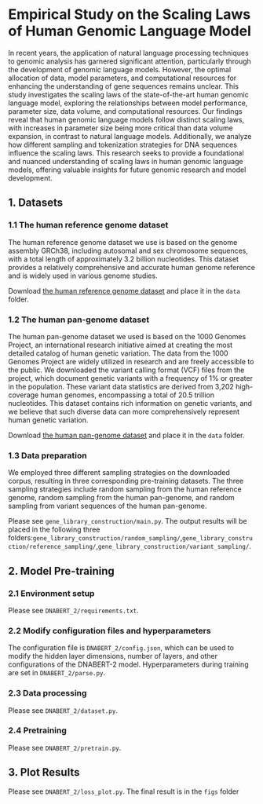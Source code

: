 # Empirical Study on the Scaling Laws of Human Genomic Language Model
In recent years, the application of natural language processing techniques to genomic analysis has garnered significant attention, particularly through the development of genomic language models. However, the optimal allocation of data, model parameters, and computational resources for enhancing the understanding of gene sequences remains unclear. This study investigates the scaling laws of the state-of-the-art human genomic language model, exploring the relationships between model performance, parameter size, data volume, and computational resources. Our findings reveal that human genomic language models follow distinct scaling laws, with increases in parameter size being more critical than data volume expansion, in contrast to natural language models. Additionally, we analyze how different sampling and tokenization strategies for DNA sequences influence the scaling laws. This research seeks to provide a foundational and nuanced understanding of scaling laws in human genomic language models, offering valuable insights for future genomic research and model development.

## 1. Datasets

### 1.1 The human reference genome dataset
The human reference genome dataset we use is based on the genome assembly GRCh38, including autosomal and sex chromosome sequences, with a total length of approximately 3.2 billion nucleotides. This dataset provides a relatively comprehensive and accurate human genome reference and is widely used in various genome studies.

Download [the human reference genome dataset](https://www.ncbi.nlm.nih.gov/datasets/genome/GCF_000001405.26/) and place it in the ```data``` folder.

### 1.2 The human pan-genome dataset
The human pan-genome dataset we used is based on the 1000 Genomes Project, an international research initiative aimed at creating the most detailed catalog of human genetic variation. The data from the 1000 Genomes Project are widely utilized in research and are freely accessible to the public. We downloaded the variant calling format (VCF) files from the project, which document genetic variants with a frequency of 1% or greater in the population. These variant data statistics are derived from 3,202 high-coverage human genomes, encompassing a total of 20.5 trillion nucleotides. This dataset contains rich information on genetic variants, and we believe that such diverse data can more comprehensively represent human genetic variation.

Download  [the human pan-genome dataset](http://ftp.1000genomes.ebi.ac.uk/vol1/ftp/data_collections/1000G_2504_high_coverage/working/20201028_3202_phased/) and place it in the ```data``` folder.

### 1.3 Data preparation

We employed three different sampling strategies on the downloaded corpus, resulting in three corresponding pre-training datasets. The three sampling strategies include random sampling from the human reference genome, random sampling from the human pan-genome, and random sampling from variant sequences of the human pan-genome.

Please see ```gene_library_construction/main.py```. The output results will be placed in the following three folders:```gene_library_construction/random_sampling/```,```gene_library_construction/reference_sampling/```,```gene_library_construction/variant_sampling/```.

## 2. Model Pre-training

### 2.1 Environment setup

Please see ```DNABERT_2/requirements.txt```.

### 2.2 Modify configuration files and hyperparameters
The configuration file is ```DNABERT_2/config.json```, which can be used to modify the hidden layer dimensions, number of layers, and other configurations of the DNABERT-2 model. Hyperparameters during training are set in ```DNABERT_2/parse.py```.

### 2.3 Data processing
Please see ```DNABERT_2/dataset.py```.

### 2.4 Pretraining
Please see ```DNABERT_2/pretrain.py```.


## 3. Plot Results
Please see ```DNABERT_2/loss_plot.py```. The final result is in the ```figs``` folder